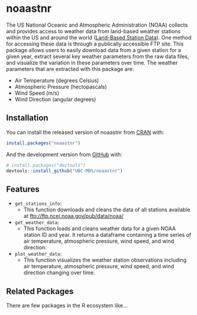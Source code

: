 
<!-- README.md is generated from README.Rmd. Please edit that file -->

# noaastnr

<!-- badges: start -->
<!-- badges: end -->

The US National Oceanic and Atmospheric Administration (NOAA) collects
and provides access to weather data from land-based weather stations
within the US and around the world ([Land-Based Station
Data](https://www.ncdc.noaa.gov/data-access/land-based-station-data)).
One method for accessing these data is through a publically accessible
FTP site. This package allows users to easily download data from a given
station for a given year, extract several key weather parameters from
the raw data files, and visualize the variation in these parameters over
time. The weather parameters that are extracted with this package are:

-   Air Temperature (degrees Celsius)
-   Atmospheric Pressure (hectopascals)
-   Wind Speed (m/s)
-   Wind Direction (angular degrees)

## Installation

You can install the released version of noaastnr from
[CRAN](https://CRAN.R-project.org) with:

``` r
install.packages("noaastnr")
```

And the development version from [GitHub](https://github.com/) with:

``` r
# install.packages("devtools")
devtools::install_github("UBC-MDS/noaastnr")
```

## Features

-   `get_stations_info`:
    -   This function downloads and cleans the data of all stations
        available at <ftp://ftp.ncei.noaa.gov/pub/data/noaa/>
-   `get_weather_data`:
    -   This function loads and cleans weather data for a given NOAA
        station ID and year. It returns a dataframe containing a time
        series of air temperature, atmospheric pressure, wind speed, and
        wind direction.
-   `plot_weather_data`:
    -   This function visualizes the weather station observations
        including air temperature, atmospheric pressure, wind speed, and
        wind direction changing over time.

## Related Packages

There are few packages in the R ecosystem like…
